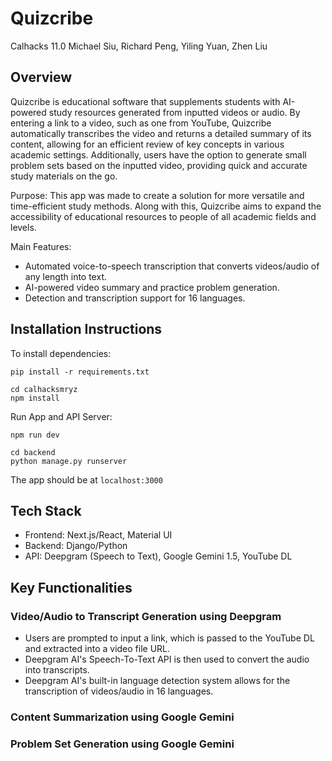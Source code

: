 # Quizcribe
Calhacks 11.0 Michael Siu, Richard Peng, Yiling Yuan, Zhen Liu

## Overview
Quizcribe is educational software that supplements students with AI-powered study resources generated from inputted videos or audio.
By entering a link to a video, such as one from YouTube, Quizcribe automatically transcribes the video and returns a detailed summary of its content, allowing for an efficient review of key concepts in various academic settings. Additionally, users have the option to generate small problem sets based on the inputted video, providing quick and accurate study materials on the go. 

Purpose: This app was made to create a solution for more versatile and time-efficient study methods. Along with this, Quizcribe aims to expand the accessibility of educational resources to people of all academic fields and levels. 

Main Features:
* Automated voice-to-speech transcription that converts videos/audio of any length into text.
* AI-powered video summary and practice problem generation.
* Detection and transcription support for 16 languages. 

## Installation Instructions
To install dependencies:
```
pip install -r requirements.txt
```
```
cd calhacksmryz
npm install
```

Run App and API Server:
```
npm run dev
```
```
cd backend
python manage.py runserver
```
The app should be at `localhost:3000`

## Tech Stack
* Frontend: Next.js/React, Material UI
* Backend: Django/Python
* API: Deepgram (Speech to Text), Google Gemini 1.5, YouTube DL

## Key Functionalities

### Video/Audio to Transcript Generation using Deepgram
* Users are prompted to input a link, which is passed to the YouTube DL and extracted into a video file URL.
* Deepgram AI's Speech-To-Text API is then used to convert the audio into transcripts.
* Deepgram AI's built-in language detection system allows for the transcription of videos/audio in 16 languages.

### Content Summarization using Google Gemini

### Problem Set Generation using Google Gemini


